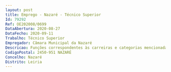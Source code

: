 ```yaml
--- 
layout: post
title: Emprego - Nazaré - Técnico Superior
Id: 79292
Ref: OE202008/0699
DataAbertura: 2020-08-27
DataFecho: 2020-09-11
Trabalho: Técnico Superior
Empregador: Câmara Municipal da Nazaré
Descricao: Funções correspondentes às carreiras e categorias mencionadas que se encontram descritas nos conteúdos funcionais no anexo da LTFP e a que se refere o n.º 2 do artigo 88.º do mesmo diploma, bem como as constantes nas atribuições competências atividades definidas no Mapa de Pessoal da Câmara Municipal da Nazaré.
CodigoPostal: 2450-951 NAZARÉ
Concelho: Nazaré
Distrito: Leiria
--- 
```

